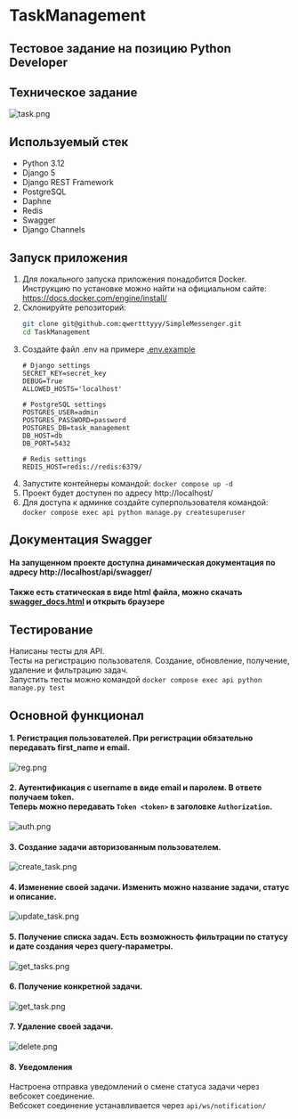 # TaskManagement
## Тестовое задание на позицию Python Developer 

## Техническое задание
![task.png](images/task.png)


## Используемый стек
- Python 3.12
- Django 5
- Django REST Framework
- PostgreSQL
- Daphne
- Redis
- Swagger
- Django Channels

## Запуск приложения
1. Для локального запуска приложения понадобится Docker.<br> Инструкцию по установке можно найти на официальном сайте:
https://docs.docker.com/engine/install/
2. Склонируйте репозиторий:
    ```bash
    git clone git@github.com:qwertttyyy/SimpleMessenger.git
    cd TaskManagement
    ```
3. Создайте файл .env на примере [.env.example](.env.example)
   ```dotenv
   # Django settings
   SECRET_KEY=secret_key
   DEBUG=True
   ALLOWED_HOSTS='localhost'
   
   # PostgreSQL settings
   POSTGRES_USER=admin
   POSTGRES_PASSWORD=password
   POSTGRES_DB=task_management
   DB_HOST=db
   DB_PORT=5432
   
   # Redis settings
   REDIS_HOST=redis://redis:6379/
   ```
4. Запустите контейнеры командой: `docker compose up -d`
5. Проект будет доступен по адресу http://localhost/
6. Для доступа к админке создайте суперпользователя командой: `docker compose exec api python manage.py createsuperuser`


## Документация Swagger
 #### На запущенном проекте доступна динамическая документация по адресу http://localhost/api/swagger/
 #### Также есть статическая в виде html файла, можно скачать [swagger_docs.html](docs/swagger_docs.html) и открыть браузере

## Тестирование
 Написаны тесты для API. <br>
 Тесты на регистрацию пользователя. Создание, обновление, получение, удаление и фильтрацию задач. <br>
 Запустить тесты можно командой `docker compose exec api python manage.py test`



## Основной функционал
#### 1. Регистрация пользователей. При регистрации обязательно передавать first_name и email.
![reg.png](images/reg.png)

#### 2. Аутентификация с username в виде email и паролем. В ответе получаем token. <br> Теперь можно передавать `Token <token>` в заголовке `Authorization`. 
![auth.png](images/auth.png)

#### 3. Создание задачи авторизованным пользователем.
![create_task.png](images/create_task.png)

#### 4. Изменение своей задачи. Изменить можно название задачи, статус и описание.
![update_task.png](images/update_task.png)

#### 5. Получение списка задач. Есть возможность фильтрации по статусу и дате создания через query-параметры.
![get_tasks.png](images/get_tasks.png)

#### 6. Получение конкретной задачи.
![get_task.png](images/get_task.png)

#### 7. Удаление своей задачи.
![delete.png](images/delete.png)

#### 8. Уведомления
 Настроена отправка уведомлений о смене статуса задачи через вебсокет соединение. <br> Вебсокет соединение устанавливается через `api/ws/notification/`
